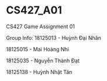 # CS427_A01
CS427 Game Assignment 01

Group Info:
18125013 - Huỳnh Đại Nhân

18125015 - Mai Hoàng Nhi

18125035 - Nguyễn Thành Đạt

18125138 - Huỳnh Nhật Tân

